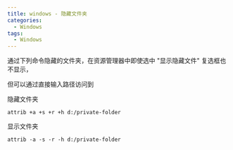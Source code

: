 ```yaml
---
title: windows - 隐藏文件夹
categories:
  - Windows
tags:
  - Windows
---
```


通过下列命令隐藏的文件夹，在资源管理器中即使选中 "显示隐藏文件" 复选框也不显示，

但可以通过直接输入路径访问到

<!--more-->

隐藏文件夹
```
attrib +a +s +r +h d:/private-folder
```

显示文件夹
```
attrib -a -s -r -h d:/private-folder
```
